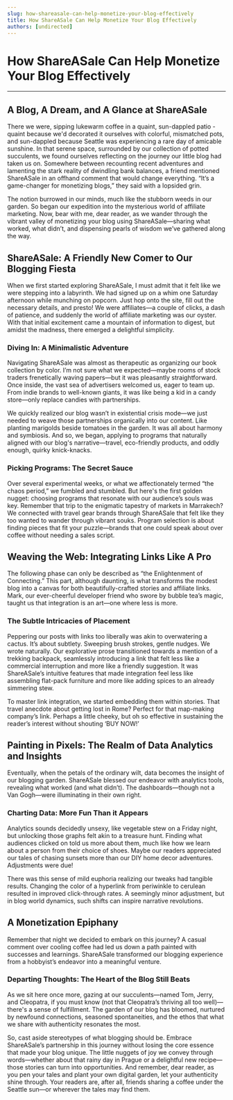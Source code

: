 ```yaml
---
slug: how-shareasale-can-help-monetize-your-blog-effectively
title: How ShareASale Can Help Monetize Your Blog Effectively
authors: [undirected]
---
```



# How ShareASale Can Help Monetize Your Blog Effectively

---

## A Blog, A Dream, and A Glance at ShareASale

There we were, sipping lukewarm coffee in a quaint, sun-dappled patio - quaint because we'd decorated it ourselves with colorful, mismatched pots, and sun-dappled because Seattle was experiencing a rare day of amicable sunshine. In that serene space, surrounded by our collection of potted succulents, we found ourselves reflecting on the journey our little blog had taken us on. Somewhere between recounting recent adventures and lamenting the stark reality of dwindling bank balances, a friend mentioned ShareASale in an offhand comment that would change everything. “It’s a game-changer for monetizing blogs,” they said with a lopsided grin.

The notion burrowed in our minds, much like the stubborn weeds in our garden. So began our expedition into the mysterious world of affiliate marketing. Now, bear with me, dear reader, as we wander through the vibrant valley of monetizing your blog using ShareASale—sharing what worked, what didn’t, and dispensing pearls of wisdom we’ve gathered along the way.

## ShareASale: A Friendly New Comer to Our Blogging Fiesta

When we first started exploring ShareASale, I must admit that it felt like we were stepping into a labyrinth. We had signed up on a whim one Saturday afternoon while munching on popcorn. Just hop onto the site, fill out the necessary details, and presto! We were affiliates—a couple of clicks, a dash of patience, and suddenly the world of affiliate marketing was our oyster. With that initial excitement came a mountain of information to digest, but amidst the madness, there emerged a delightful simplicity.

### Diving In: A Minimalistic Adventure

Navigating ShareASale was almost as therapeutic as organizing our book collection by color. I’m not sure what we expected—maybe rooms of stock traders frenetically waving papers—but it was pleasantly straightforward. Once inside, the vast sea of advertisers welcomed us, eager to team up. From indie brands to well-known giants, it was like being a kid in a candy store—only replace candies with partnerships.

We quickly realized our blog wasn’t in existential crisis mode—we just needed to weave those partnerships organically into our content. Like planting marigolds beside tomatoes in the garden. It was all about harmony and symbiosis. And so, we began, applying to programs that naturally aligned with our blog's narrative—travel, eco-friendly products, and oddly enough, quirky knick-knacks.

### Picking Programs: The Secret Sauce

Over several experimental weeks, or what we affectionately termed “the chaos period,” we fumbled and stumbled. But here's the first golden nugget: choosing programs that resonate with our audience’s souls was key. Remember that trip to the enigmatic tapestry of markets in Marrakech? We connected with travel gear brands through ShareASale that felt like they too wanted to wander through vibrant souks. Program selection is about finding pieces that fit your puzzle—brands that one could speak about over coffee without needing a sales script.

## Weaving the Web: Integrating Links Like A Pro

The following phase can only be described as “the Enlightenment of Connecting.” This part, although daunting, is what transforms the modest blog into a canvas for both beautifully-crafted stories and affiliate links. Mark, our ever-cheerful developer friend who swore by bubble tea’s magic, taught us that integration is an art—one where less is more.

### The Subtle Intricacies of Placement

Peppering our posts with links too liberally was akin to overwatering a cactus. It’s about subtlety. Sweeping brush strokes, gentle nudges. We wrote naturally. Our explorative prose transitioned towards a mention of a trekking backpack, seamlessly introducing a link that felt less like a commercial interruption and more like a friendly suggestion. It was ShareASale’s intuitive features that made integration feel less like assembling flat-pack furniture and more like adding spices to an already simmering stew.

To master link integration, we started embedding them within stories. That travel anecdote about getting lost in Rome? Perfect for that map-making company’s link. Perhaps a little cheeky, but oh so effective in sustaining the reader’s interest without shouting ‘BUY NOW!’

## Painting in Pixels: The Realm of Data Analytics and Insights

Eventually, when the petals of the ordinary wilt, data becomes the insight of our blogging garden. ShareASale blessed our endeavor with analytics tools, revealing what worked (and what didn’t). The dashboards—though not a Van Gogh—were illuminating in their own right.

### Charting Data: More Fun Than it Appears

Analytics sounds decidedly unsexy, like vegetable stew on a Friday night, but unlocking those graphs felt akin to a treasure hunt. Finding what audiences clicked on told us more about them, much like how we learn about a person from their choice of shoes. Maybe our readers appreciated our tales of chasing sunsets more than our DIY home decor adventures. Adjustments were due!

There was this sense of mild euphoria realizing our tweaks had tangible results. Changing the color of a hyperlink from periwinkle to cerulean resulted in improved click-through rates. A seemingly minor adjustment, but in blog world dynamics, such shifts can inspire narrative revolutions.

## A Monetization Epiphany

Remember that night we decided to embark on this journey? A casual comment over cooling coffee had led us down a path painted with successes and learnings. ShareASale transformed our blogging experience from a hobbyist’s endeavor into a meaningful venture. 

### Departing Thoughts: The Heart of the Blog Still Beats

As we sit here once more, gazing at our succulents—named Tom, Jerry, and Cleopatra, if you must know (not that Cleopatra’s thriving all too well)—there's a sense of fulfillment. The garden of our blog has bloomed, nurtured by newfound connections, seasoned spontaneities, and the ethos that what we share with authenticity resonates the most.

So, cast aside stereotypes of what blogging should be. Embrace ShareASale’s partnership in this journey without losing the core essence that made your blog unique. The little nuggets of joy we convey through words—whether about that rainy day in Prague or a delightful new recipe—those stories can turn into opportunities. And remember, dear reader, as you pen your tales and plant your own digital garden, let your authenticity shine through. Your readers are, after all, friends sharing a coffee under the Seattle sun—or wherever the tales may find them.
